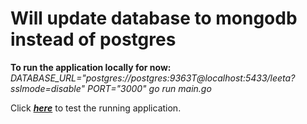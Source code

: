# Will update database to mongodb instead of postgres
<b>To run the application locally for now: </b> <i>DATABASE_URL="postgres://postgres:9363T@localhost:5433/leeta?sslmode=disable" PORT="3000" go run main.go</i>

<p>Click <i><b><a href="http://localhost:3000/health">here</a></b></i> to test the running application.</p>

